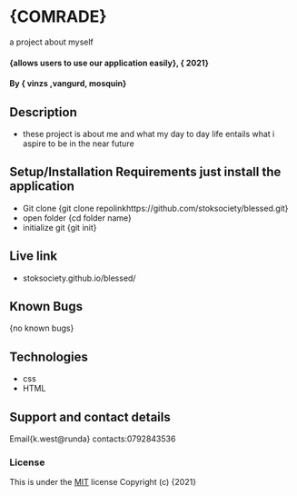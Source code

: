 # {COMRADE}
 a project about myself
#### {allows users to use our application easily}, { 2021}
#### By **{ vinzs ,vangurd, mosquin}**
## Description
* these project is about me and what my day to day life entails what i aspire to be in the near future

## Setup/Installation Requirements just install the application 
* Git clone {git clone repolinkhttps://github.com/stoksociety/blessed.git}
* open folder {cd folder name}
* initialize git {git init}
## Live link 
* stoksociety.github.io/blessed/
## Known Bugs 
{no known bugs}

## Technologies
* css 
* HTML

## Support and contact details
Email{k.west@runda}
contacts:0792843536  

### License
This is under the [MIT](LICENSE) license
Copyright (c) {2021} 
